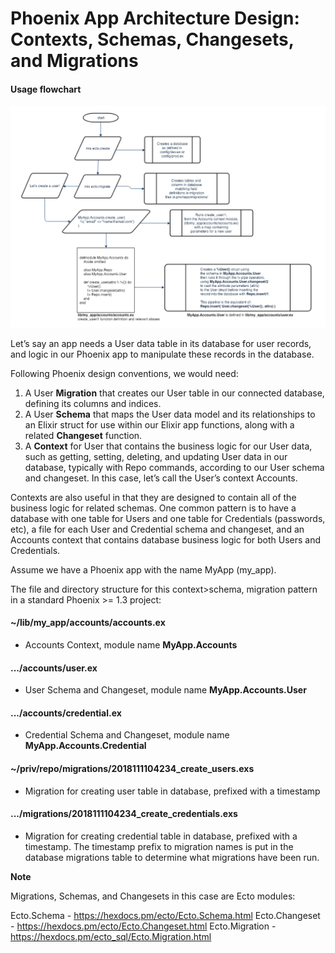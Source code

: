 # Phoenix App Architecture Design: Contexts, Schemas, Changesets, and Migrations

#### Usage flowchart

![](./migration-context-schema-flow.png)

Let’s say an app needs a User data table in its database for user records, and logic in our Phoenix app to manipulate these records in the database.

Following Phoenix design conventions, we would need:

1. A User **Migration** that creates our User table in our connected database, defining its columns and indices.
2. A User **Schema** that maps the User data model and its relationships to an Elixir struct for use within our Elixir app functions, along with a related **Changeset** function.
3. A **Context** for User that contains the business logic for our User data, such as getting, setting, deleting, and updating User data in our database, typically with Repo commands, according to our User schema and changeset. In this case, let’s call the User’s context Accounts.

Contexts are also useful in that they are designed to contain all of the business logic for related schemas. One common pattern is to have a database with one table for Users and one table for Credentials (passwords, etc), a file for each User and Credential schema and changeset, and an Accounts context that contains database business logic for both Users and Credentials.

Assume we have a Phoenix app with the name MyApp (my_app).

The file and directory structure for this context>schema, migration pattern in a standard Phoenix >= 1.3 project:

#### ~/lib/my_app/accounts/accounts.ex
- Accounts Context, module name **MyApp.Accounts**
#### .../accounts/user.ex
-  User Schema and Changeset, module name **MyApp.Accounts.User**
#### .../accounts/credential.ex
- Credential Schema and Changeset, module name **MyApp.Accounts.Credential**

#### ~/priv/repo/migrations/2018111104234_create_users.exs
- Migration for creating user table in database, prefixed with a timestamp
#### .../migrations/2018111104234_create_credentials.exs
- Migration for creating credential table in database, prefixed with a timestamp. The timestamp prefix to migration names is put in the database migrations table to determine what migrations have been run.

**Note**

Migrations, Schemas, and Changesets in this case are Ecto modules:

Ecto.Schema - https://hexdocs.pm/ecto/Ecto.Schema.html
Ecto.Changeset - https://hexdocs.pm/ecto/Ecto.Changeset.html
Ecto.Migration - https://hexdocs.pm/ecto_sql/Ecto.Migration.html
